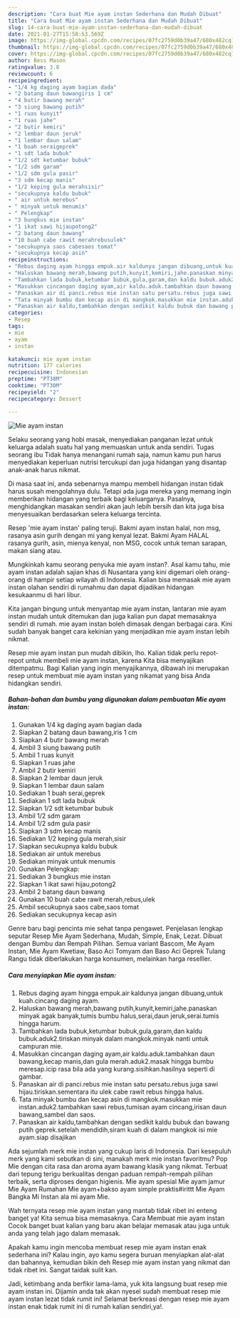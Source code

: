 ```yaml
---
description: "Cara buat Mie ayam instan Sederhana dan Mudah Dibuat"
title: "Cara buat Mie ayam instan Sederhana dan Mudah Dibuat"
slug: 14-cara-buat-mie-ayam-instan-sederhana-dan-mudah-dibuat
date: 2021-01-27T15:58:53.569Z
image: https://img-global.cpcdn.com/recipes/07fc2759d0b39a47/680x482cq70/mie-ayam-instan-foto-resep-utama.jpg
thumbnail: https://img-global.cpcdn.com/recipes/07fc2759d0b39a47/680x482cq70/mie-ayam-instan-foto-resep-utama.jpg
cover: https://img-global.cpcdn.com/recipes/07fc2759d0b39a47/680x482cq70/mie-ayam-instan-foto-resep-utama.jpg
author: Bess Mason
ratingvalue: 3.8
reviewcount: 6
recipeingredient:
- "1/4 kg daging ayam bagian dada"
- "2 batang daun bawangiris 1 cm"
- "4 butir bawang merah"
- "3 siung bawang putih"
- "1 ruas kunyit"
- "1 ruas jahe"
- "2 butir kemiri"
- "2 lembar daun jeruk"
- "1 lembar daun salam"
- "1 buah seraigeprek"
- "1 sdt lada bubuk"
- "1/2 sdt ketumbar bubuk"
- "1/2 sdm garam"
- "1/2 sdm gula pasir"
- "3 sdm kecap manis"
- "1/2 keping gula merahsisir"
- "secukupnya kaldu bubuk"
- " air untuk merebus"
- " minyak untuk menumis"
- " Pelengkap"
- "3 bungkus mie instan"
- "1 ikat sawi hijaupotong2"
- "2 batang daun bawang"
- "10 buah cabe rawit merahrebusulek"
- "secukupnya saos cabesaos tomat"
- "secukupnya kecap asin"
recipeinstructions:
- "Rebus daging ayam hingga empuk.air kaldunya jangan dibuang,untuk kuah.cincang daging ayam."
- "Haluskan bawang merah,bawang putih,kunyit,kemiri,jahe.panaskan minyak agak banyak,tumis bumbu halus,serai,daun jeruk,serai.tumis hingga harum."
- "Tambahkan lada bubuk,ketumbar bubuk,gula,garam,dan kaldu bubuk.aduk2.tiriskan minyak dalam mangkok.minyak nanti untuk campuran mie."
- "Masukkan cincangan daging ayam,air kaldu.aduk.tambahkan daun bawang,kecap manis,dan gula merah.aduk2.masak hingga bumbu meresap.icip rasa bila ada yang kurang.sisihkan.hasilnya seperti di gambar."
- "Panaskan air di panci.rebus mie instan satu persatu.rebus juga sawi hijau.tiriskan.sementara itu ulek cabe rawit rebus hingga halus."
- "Tata minyak bumbu dan kecap asin di mangkok.masukkan mie instan.aduk2.tambahkan sawi rebus,tumisan ayam cincang,irisan daun bawang,sambel dan saos."
- "Panaskan air kaldu,tambahkan dengan sedikit kaldu bubuk dan bawang putih geprek.setelah mendidih,siram kuah di dalam mangkok isi mie ayam.siap disajikan"
categories:
- Resep
tags:
- mie
- ayam
- instan

katakunci: mie ayam instan 
nutrition: 177 calories
recipecuisine: Indonesian
preptime: "PT38M"
cooktime: "PT30M"
recipeyield: "2"
recipecategory: Dessert

---
```



![Mie ayam instan](https://img-global.cpcdn.com/recipes/07fc2759d0b39a47/680x482cq70/mie-ayam-instan-foto-resep-utama.jpg)

Selaku seorang yang hobi masak, menyediakan panganan lezat untuk keluarga adalah suatu hal yang memuaskan untuk anda sendiri. Tugas seorang ibu Tidak hanya menangani rumah saja, namun kamu pun harus menyediakan keperluan nutrisi tercukupi dan juga hidangan yang disantap anak-anak harus nikmat.

Di masa  saat ini, anda sebenarnya mampu membeli hidangan instan tidak harus susah mengolahnya dulu. Tetapi ada juga mereka yang memang ingin memberikan hidangan yang terbaik bagi keluarganya. Pasalnya, menghidangkan masakan sendiri akan jauh lebih bersih dan kita juga bisa menyesuaikan berdasarkan selera keluarga tercinta. 

Resep &#39;mie ayam instan&#39; paling teruji. Bakmi ayam instan halal, non msg, rasanya asin gurih dengan mi yang kenyal lezat. Bakmi Ayam HALAL rasanya gurih, asin, mienya kenyal, non MSG, cocok untuk teman sarapan, makan siang atau.

Mungkinkah kamu seorang penyuka mie ayam instan?. Asal kamu tahu, mie ayam instan adalah sajian khas di Nusantara yang kini digemari oleh orang-orang di hampir setiap wilayah di Indonesia. Kalian bisa memasak mie ayam instan olahan sendiri di rumahmu dan dapat dijadikan hidangan kesukaanmu di hari libur.

Kita jangan bingung untuk menyantap mie ayam instan, lantaran mie ayam instan mudah untuk ditemukan dan juga kalian pun dapat memasaknya sendiri di rumah. mie ayam instan boleh dimasak dengan berbagai cara. Kini sudah banyak banget cara kekinian yang menjadikan mie ayam instan lebih nikmat.

Resep mie ayam instan pun mudah dibikin, lho. Kalian tidak perlu repot-repot untuk membeli mie ayam instan, karena Kita bisa menyajikan ditempatmu. Bagi Kalian yang ingin menyajikannya, dibawah ini merupakan resep untuk membuat mie ayam instan yang nikamat yang bisa Anda hidangkan sendiri.

<!--inarticleads1-->

##### Bahan-bahan dan bumbu yang digunakan dalam pembuatan Mie ayam instan:

1. Gunakan 1/4 kg daging ayam bagian dada
1. Siapkan 2 batang daun bawang,iris 1 cm
1. Siapkan 4 butir bawang merah
1. Ambil 3 siung bawang putih
1. Ambil 1 ruas kunyit
1. Siapkan 1 ruas jahe
1. Ambil 2 butir kemiri
1. Siapkan 2 lembar daun jeruk
1. Siapkan 1 lembar daun salam
1. Sediakan 1 buah serai,geprek
1. Sediakan 1 sdt lada bubuk
1. Siapkan 1/2 sdt ketumbar bubuk
1. Ambil 1/2 sdm garam
1. Ambil 1/2 sdm gula pasir
1. Siapkan 3 sdm kecap manis
1. Sediakan 1/2 keping gula merah,sisir
1. Siapkan secukupnya kaldu bubuk
1. Sediakan  air untuk merebus
1. Sediakan  minyak untuk menumis
1. Gunakan  Pelengkap:
1. Sediakan 3 bungkus mie instan
1. Siapkan 1 ikat sawi hijau,potong2
1. Ambil 2 batang daun bawang
1. Gunakan 10 buah cabe rawit merah,rebus,ulek
1. Ambil secukupnya saos cabe,saos tomat
1. Sediakan secukupnya kecap asin


Genre baru bagi pencinta mie sehat tanpa pengawet. Penjelasan lengkap seputar Resep Mie Ayam Sederhana, Mudah, Simple, Enak, Lezat. Dibuat dengan Bumbu dan Rempah Pilihan. Semua variant Bascom, Me Ayam Instan, Mie Ayam Kwetiaw, Baso Aci Tomyam dan Baso Aci Geprek Tulang Rangu tidak diberlakukan harga konsumen, melainkan harga reselller. 

<!--inarticleads2-->

##### Cara menyiapkan Mie ayam instan:

1. Rebus daging ayam hingga empuk.air kaldunya jangan dibuang,untuk kuah.cincang daging ayam.
1. Haluskan bawang merah,bawang putih,kunyit,kemiri,jahe.panaskan minyak agak banyak,tumis bumbu halus,serai,daun jeruk,serai.tumis hingga harum.
1. Tambahkan lada bubuk,ketumbar bubuk,gula,garam,dan kaldu bubuk.aduk2.tiriskan minyak dalam mangkok.minyak nanti untuk campuran mie.
1. Masukkan cincangan daging ayam,air kaldu.aduk.tambahkan daun bawang,kecap manis,dan gula merah.aduk2.masak hingga bumbu meresap.icip rasa bila ada yang kurang.sisihkan.hasilnya seperti di gambar.
1. Panaskan air di panci.rebus mie instan satu persatu.rebus juga sawi hijau.tiriskan.sementara itu ulek cabe rawit rebus hingga halus.
1. Tata minyak bumbu dan kecap asin di mangkok.masukkan mie instan.aduk2.tambahkan sawi rebus,tumisan ayam cincang,irisan daun bawang,sambel dan saos.
1. Panaskan air kaldu,tambahkan dengan sedikit kaldu bubuk dan bawang putih geprek.setelah mendidih,siram kuah di dalam mangkok isi mie ayam.siap disajikan


Ada sejumlah merk mie instan yang cukup laris di Indonesia. Dari kesepuluh merk yang kami sebutkan di sini, manakah merk mie instan favoritmu? Pop Mie dengan cita rasa dan aroma ayam bawang klasik yang nikmat. Terbuat dari tepung terigu berkualitas dengan paduan rempah-rempah pilihan terbaik, serta diproses dengan higienis. Mie ayam spesial Mie ayam jamur Mie Ayam Rumahan Mie ayam+bakso ayam simple praktis#irittt Mie Ayam Bangka Mi Instan ala mi ayam Mie. 

Wah ternyata resep mie ayam instan yang mantab tidak ribet ini enteng banget ya! Kita semua bisa memasaknya. Cara Membuat mie ayam instan Cocok banget buat kalian yang baru akan belajar memasak atau juga untuk anda yang telah jago dalam memasak.

Apakah kamu ingin mencoba membuat resep mie ayam instan enak sederhana ini? Kalau ingin, ayo kamu segera buruan menyiapkan alat-alat dan bahannya, kemudian bikin deh Resep mie ayam instan yang nikmat dan tidak ribet ini. Sangat taidak sulit kan. 

Jadi, ketimbang anda berfikir lama-lama, yuk kita langsung buat resep mie ayam instan ini. Dijamin anda tak akan nyesel sudah membuat resep mie ayam instan lezat tidak rumit ini! Selamat berkreasi dengan resep mie ayam instan enak tidak rumit ini di rumah kalian sendiri,ya!.

